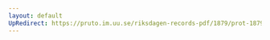```yaml
---
layout: default
UpRedirect: https://pruto.im.uu.se/riksdagen-records-pdf/1879/prot-1879--ak--062/prot-1879--ak--062_027.pdf
---
```


